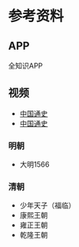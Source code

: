 # 参考资料

## APP

全知识APP

## 视频


- [中国通史](http://www.kunlunce.com/llyj/fl11111111111/2018-07-07/126406.html)
- [中国通史](https://www.bilibili.com/bangumi/play/ep328375?from=search&seid=14392974032587299790&spm_id_from=333.337.0.0)


### 明朝

- 大明1566

### 清朝

- 少年天子（福临）
- 康熙王朝
- 雍正王朝
- 乾隆王朝